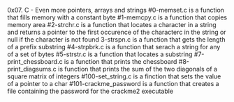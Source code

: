 0x07. C - Even more pointers, arrays and strings
#0-memset.c is a function that fills memory with a constant byte
#1-memcpy.c is a function that copies memory area
#2-strchr.c is a function that locates a character in a string and returns a pointer to the first occurence of the characterc in the string or null if the character is not found
3-strspn.c is a function that gets the length of a prefix substring
#4-strpbrk.c is a function that serach a string for any of a set of bytes
#5-strstr.c is a function that locates a substring
#7-print_chessboard.c is a function that prints the chessboard
#8-print_diagsums.c is  function that prints the sum of the two diagonals of a square matrix of integers
#100-set_string.c is a finction that sets the value of a pointer to a char
#101-crackme_password is a function that creates a file containing the password for the crackme2 executable
